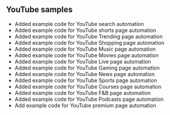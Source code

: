 <h2> YouTube samples </h2>
<ul>
<li>Added example code for YouTube search automation</li>
<li>Added example code for YouTube shorts page automation</li>
<li>Added example code for YouTube Trending page automation</li>
<li>Added example code for YouTube Shopping page automation</li>
<li>Added example code for YouTube Music page automation</li>
<li>Added example code for YouTube Movies page automation</li>
<li>Added example code for YouTube Live page automation</li>
<li>Added example code for YouTube Gaming page automation</li>
<li>Added example code for YouTube News page automation</li>
<li>Added example code for YouTube Sports page automation</li>
<li>Added example code for YouTube Courses page automation</li>
<li>Added example code for YouTube F&B page automation</li>
<li>Added example code for YouTube Podcasts page automation</li>
<li>Add example code for YouTube premium page automation</li>
</ul>
